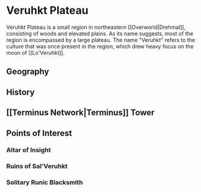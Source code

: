 # Veruhkt Plateau



Veruhkt Plateau is a small region in northeastern [[Overworld|Drehmal]], consisting of woods and elevated plains. As its name suggests, most of the region is encompassed by a large plateau. The name "Veruhkt" refers to the culture that was once present in the region, which drew heavy focus on the moon of [[Lo'Veruhkt]].

## Geography



## History



## [[Terminus Network|Terminus]] Tower



## Points of Interest

### Altar of Insight



### Ruins of Sal'Veruhkt



### Solitary Runic Blacksmith
